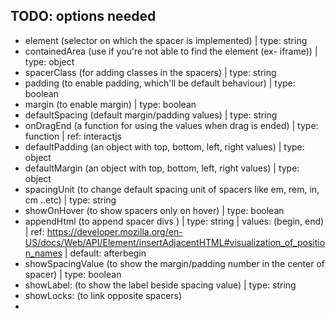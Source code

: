 ## TODO: options needed

* element (selector on which the spacer is implemented) | type: string
* containedArea (use if you're not able to find the element (ex- iframe)) | type: object
* spacerClass (for adding classes in the spacers) | type: string
* padding (to enable padding, which'll be default behaviour) | type: boolean
* margin (to enable margin) | type: boolean
* defaultSpacing (default margin/padding values) | type: string
* onDragEnd (a function for using the values when drag is ended) | type: function | ref: interactjs
* defaultPadding (an object with top, bottom, left, right values) | type: object
* defaultMargin (an object with top, bottom, left, right values) | type: object
* spacingUnit (to change default spacing unit of spacers like em, rem, in, cm ..etc) | type: string
* showOnHover (to show spacers only on hover) | type: boolean
* appendHtml (to append spacer divs ) | type: string | values: (begin, end) | ref: https://developer.mozilla.org/en-US/docs/Web/API/Element/insertAdjacentHTML#visualization_of_position_names | default: afterbegin
* showSpacingValue (to show the margin/padding number in the center of spacer) | type: boolean
* showLabel: (to show the label beside spacing value) | type: string
* showLocks: (to link opposite spacers)
* 